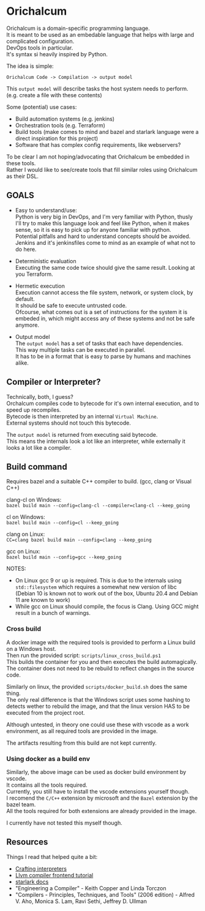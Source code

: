 # Orichalcum

Orichalcum is a domain-specific programming language.  
It is meant to be used as an embedable language that helps with large and complicated configuration.  
DevOps tools in particular.  
It's syntax si heavily inspired by Python.  

The idea is simple:  

`Orichalcum Code -> Compilation -> output model`

This `output model` will describe tasks the host system needs to perform.  
(e.g. create a file with these contents)

Some (potential) use cases:  

- Build automation systems (e.g. jenkins)
- Orchestration tools (e.g. Terraform)
- Build tools (make comes to mind and bazel and starlark language were a direct inspiration for this project)
- Software that has complex config requirements, like webservers?

To be clear I am not hoping/advocating that Orichalcum be embedded in these tools.  
Rather I would like to see/create tools that fill similar roles using Orichalcum as their DSL.  

## GOALS

- Easy to understand/use:  
Python is very big in DevOps, and I'm very familiar with Python,
thusly I'll try to make this language look and feel like Python, when it makes sense,
so it is easy to pick up for anyone familiar with python.  
Potential pitfalls and hard to understand concepts should be avoided.  
Jenkins and it's jenkinsfiles come to mind as an example of what not to do here.  

- Deterministic evaluation  
Executing the same code twice should give the same result. Looking at you Terraform.  

- Hermetic execution  
Execution cannot access the file system, network, or system clock, by default.  
It should be safe to execute untrusted code.  
Ofcourse, what comes out is a set of instructions for the system it is embeded in,
which might access any of these systems and not be safe anymore.  

- Output model  
The `output model` has a set of tasks that each have dependencies.  
This way multiple tasks can be executed in parallel.  
It has to be in a format that is easy to parse by humans and machines alike.  

## Compiler or Interpreter?

Technically, both, I guess?  
Orchalcum compiles code to bytecode for it's own internal execution, and to speed up recompiles.  
Bytecode is then interpreted by an internal `Virtual Machine`.  
External systems should not touch this bytecode.  

The `output model` is returned from executing said bytecode.  
This means the internals look a lot like an interpreter,
while externally it looks a lot like a compiler.  

## Build command

Requires bazel and a suitable C++ compiler to build. (gcc, clang or Visual C++)  

clang-cl on Windows:  
`bazel build main --config=clang-cl --compiler=clang-cl --keep_going`  

cl on Windows:  
`bazel build main --config=cl --keep_going`  

clang on Linux:  
`CC=clang bazel build main --config=clang --keep_going`  

gcc on Linux:  
`bazel build main --config=gcc --keep_going`  

NOTES:

- On Linux gcc 9 or up is required.
This is due to the internals using `std::filesystem` which requires a somewhat new version of libc  
(Debian 10 is known not to work out of the box, Ubuntu 20.4 and Debian 11 are known to work)  
- While gcc on Linux should compile, the focus is Clang.
Using GCC might result in a bunch of warnings.  

### Cross build

A docker image with the required tools is provided to perform a Linux build on a Windows host.  
Then run the provided script: `scripts/linux_cross_build.ps1`  
This builds the container for you and then executes the build automagically.  
The container does not need to be rebuild to reflect changes in the source code.  

Similarly on linux, the provided `scripts/docker_build.sh` does the same thing.  
The only real difference is that the Windows script uses some hashing to detects wether to rebuild the image,
and that the linux version HAS to be executed from the project root.  

Although untested, in theory one could use these with vscode as a work environment, as all required tools are provided in the image.  

The artifacts resulting from this build are not kept currently.  

### Using docker as a build env

Similarly, the above image can be used as docker build environment by vscode.  
It contains all the tools required.  
Currently, you still have to install the vscode extensions yourself though.  
I recomend the `C/C++` extension by microsoft and the `Bazel` extension by the bazel team.  
All the tools required for both extensions are already provided in the image.  

I currently have not tested this myself though.  

## Resources

Things I read that helped quite a bit:

- [Crafting interpreters](https://craftinginterpreters.com)
- [Llvm compiler frontend tutorial](https://llvm.org/docs/tutorial/MyFirstLanguageFrontend)
- [starlark docs](https://github.com/bazelbuild/starlark)
- "Engineering a Compiler" - Keith Copper and Linda Torczon
- "Compilers - Principles, Techniques, and Tools" (2006 edition) - Alfred V. Aho, Monica S. Lam, Ravi Sethi, Jeffrey D. Ullman
